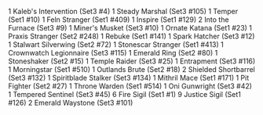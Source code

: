 1 Kaleb's Intervention (Set3 #4)
1 Steady Marshal (Set3 #105)
1 Temper (Set1 #10)
1 Feln Stranger (Set1 #409)
1 Inspire (Set1 #129)
2 Into the Furnace (Set3 #9)
1 Miner's Musket (Set3 #10)
1 Ornate Katana (Set1 #23)
1 Praxis Stranger (Set2 #248)
1 Rebuke (Set1 #141)
1 Spark Hatcher (Set3 #12)
1 Stalwart Silverwing (Set2 #72)
1 Stonescar Stranger (Set1 #413)
1 Crownwatch Legionnaire (Set3 #115)
1 Emerald Ring (Set2 #80)
1 Stoneshaker (Set2 #15)
1 Temple Raider (Set3 #25)
1 Entrapment (Set3 #116)
1 Morningstar (Set1 #510)
1 Outlands Brute (Set2 #18)
2 Shielded Shortbarrel (Set3 #132)
1 Spiritblade Stalker (Set3 #134)
1 Mithril Mace (Set1 #171)
1 Pit Fighter (Set2 #27)
1 Throne Warden (Set1 #514)
1 Oni Gunwright (Set3 #42)
1 Tempered Sentinel (Set3 #45)
6 Fire Sigil (Set1 #1)
9 Justice Sigil (Set1 #126)
2 Emerald Waystone (Set3 #101)
